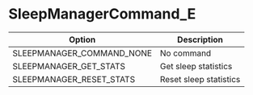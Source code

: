 # SleepManagerCommand_E

Option|Description
-|-
SLEEPMANAGER_COMMAND_NONE|No command
SLEEPMANAGER_GET_STATS|Get sleep statistics
SLEEPMANAGER_RESET_STATS|Reset sleep statistics